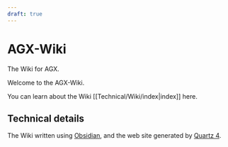 ```yaml
---
draft: true
---
```


# AGX-Wiki
The Wiki for AGX.

Welcome to the AGX-Wiki.

You can learn about the Wiki [[Technical/Wiki/index|index]] here.


## Technical details
The Wiki written using [Obsidian](https://help.obsidian.md/), and the web site generated by [Quartz 4](https://quartz.jzhao.xyz/).